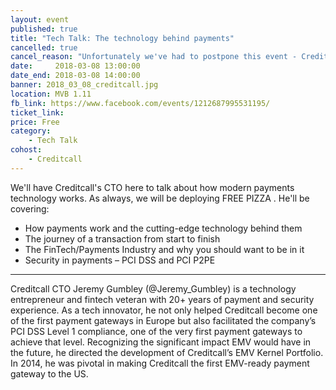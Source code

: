 ```yaml
---
layout: event
published: true
title: "Tech Talk: The technology behind payments"
cancelled: true
cancel_reason: "Unfortunately we've had to postpone this event - Creditcall has just been acquired and the CTO is a bit busy! We hope to be able to run it some time in the next few weeks."
date:     2018-03-08 13:00:00
date_end: 2018-03-08 14:00:00
banner: 2018_03_08_creditcall.jpg
location: MVB 1.11
fb_link: https://www.facebook.com/events/1212687995531195/
ticket_link:
price: Free
category:
    - Tech Talk
cohost:
    - Creditcall
---
```


We'll have Creditcall's CTO here to talk about how modern payments technology works. As always, we will be deploying FREE PIZZA .
He'll be covering:
- How payments work and the cutting-edge technology behind them
- The journey of a transaction from start to finish
- The FinTech/Payments Industry and why you should want to be in it
- Security in payments – PCI DSS and PCI P2PE
---
Creditcall CTO Jeremy Gumbley (@Jeremy_Gumbley) is a technology entrepreneur and fintech veteran with 20+ years of payment and security experience.
As a tech innovator, he not only helped Creditcall become one of the first payment gateways in Europe but also facilitated the company’s PCI DSS Level 1 compliance, one of the very first payment gateways to achieve that level. Recognizing the significant impact EMV would have in the future, he directed the development of Creditcall’s EMV Kernel Portfolio. In 2014, he was pivotal in making Creditcall the first EMV-ready payment gateway to the US.
